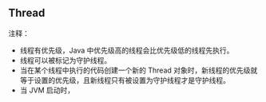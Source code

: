 ## Thread

注释：

- 线程有优先级，Java 中优先级高的线程会比优先级低的线程先执行。
- 线程可以被标记为守护线程。
- 当在某个线程中执行的代码创建一个新的 Thread 对象时，新线程的优先级就等于设置的优先级，且新线程只有被设置为守护线程才是守护线程。
- 当 JVM 启动时，